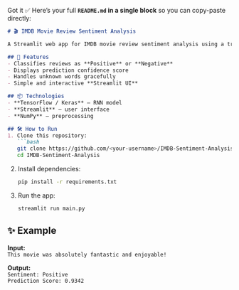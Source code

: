 Got it ✅ Here’s your full **`README.md` in a single block** so you can copy-paste directly:  

```markdown
# 🎬 IMDB Movie Review Sentiment Analysis  

A Streamlit web app for IMDB movie review sentiment analysis using a trained RNN model in TensorFlow/Keras. It classifies reviews as **Positive** or **Negative** with confidence scores, handling unknown words via `<UNK>` tokens.  

## 🚀 Features  
- Classifies reviews as **Positive** or **Negative**  
- Displays prediction confidence score  
- Handles unknown words gracefully  
- Simple and interactive **Streamlit UI**  

## 📦 Technologies  
- **TensorFlow / Keras** – RNN model  
- **Streamlit** – user interface  
- **NumPy** – preprocessing  

## 🛠️ How to Run  
1. Clone this repository:  
   ```bash
   git clone https://github.com/<your-username>/IMDB-Sentiment-Analysis.git
   cd IMDB-Sentiment-Analysis
   ```  
2. Install dependencies:  
   ```bash
   pip install -r requirements.txt
   ```  
3. Run the app:  
   ```bash
   streamlit run main.py
   ```  

## ✨ Example  
**Input:**  
`This movie was absolutely fantastic and enjoyable!`  

**Output:**  
`Sentiment: Positive`  
`Prediction Score: 0.9342`  
```  
